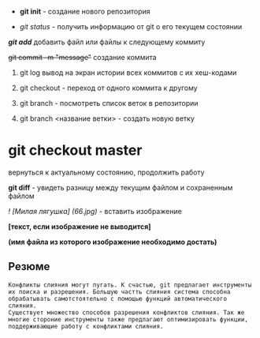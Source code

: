 - **git init** - создание нового репозитория

- *git status* - получить информацию от git о его текущем состоянии

 ***git add*** добавить файл или файлы к следующему коммиту

 ~~git commit -m "message"~~  создание коммита

 1. git log вывод на экран истории всех коммитов с их хеш-кодами
 
 2. git checkout - переход от одного коммита к другому 

 3. git branch - посмотреть список веток в репозитории

 4. git branch <название ветки> - создать новую ветку

 # git checkout master # 
 вернуться к актуальному состоянию, продолжить работу

 **git diff** - увидеть разницу между текущим файлом и сохраненным файлом

 *! [Милая лягушка] (66.jpg)* - вставить изображение 

 **[текст, если изображение не выводится]**

**(имя файла из которого изображение необходимо достать)**

## Резюме

    Конфликты слияния могут пугать. К счастью, git предлагает инструменты их поиска и разрешения. Большую частть слияния система способна обрабатывать самотстоятельно с помощью функций автоматического слияния.
    Существует множество способов разрешения конфликтов слияния. Так же многие стороние инструменты также предлагают оптимизировать функции, поддерживающие работу с конфликтами слияния.

